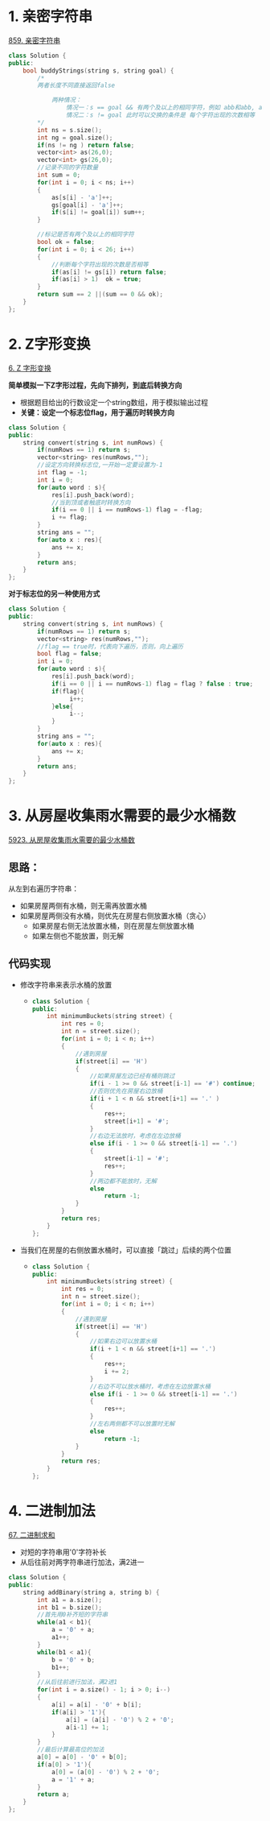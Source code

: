 # 1. 亲密字符串

[859. 亲密字符串](https://leetcode-cn.com/problems/buddy-strings/)

```c++
class Solution {
public:
    bool buddyStrings(string s, string goal) {
        /*
        两者长度不同直接返回false

            两种情况：
                情况一：s == goal && 有两个及以上的相同字符，例如 abb和abb, ab和ab就不行
                情况二：s != goal 此时可以交换的条件是 每个字符出现的次数相等
        */
        int ns = s.size();
        int ng = goal.size();
        if(ns != ng ) return false;
        vector<int> as(26,0);
        vector<int> gs(26,0);
        //记录不同的字符数量
        int sum = 0;
        for(int i = 0; i < ns; i++)
        {
            as[s[i] - 'a']++;
            gs[goal[i] - 'a']++;
            if(s[i] != goal[i]) sum++;
        }

        //标记是否有两个及以上的相同字符
        bool ok = false;
        for(int i = 0; i < 26; i++)
        {
            //判断每个字符出现的次数是否相等
            if(as[i] != gs[i]) return false;
            if(as[i] > 1)  ok = true;
        }
        return sum == 2 ||(sum == 0 && ok);
    }
};
```



# 2. Z字形变换

[6. Z 字形变换](https://leetcode-cn.com/problems/zigzag-conversion/)

**简单模拟一下Z字形过程，先向下排列，到底后转换方向**

- 根据题目给出的行数设定一个string数组，用于模拟输出过程
- **关键：设定一个标志位flag，用于遍历时转换方向**

```c++
class Solution {
public:
    string convert(string s, int numRows) {
        if(numRows == 1) return s;
        vector<string> res(numRows,"");
        //设定方向转换标志位,一开始一定要设置为-1
        int flag = -1;
        int i = 0;
        for(auto word : s){
            res[i].push_back(word);
            //当到顶或者触底时转换方向
            if(i == 0 || i == numRows-1) flag = -flag;
            i += flag;
        }
        string ans = "";
        for(auto x : res){
            ans += x;
        }
        return ans;
    }
};
```

**对于标志位的另一种使用方式**

```c++
class Solution {
public:
    string convert(string s, int numRows) {
        if(numRows == 1) return s;
        vector<string> res(numRows,"");
        //flag == true时，代表向下遍历，否则，向上遍历
        bool flag = false;
        int i = 0;
        for(auto word : s){
            res[i].push_back(word);
            if(i == 0 || i == numRows-1) flag = flag ? false : true;
            if(flag){
                 i++;
            }else{
                 i--;
            }
        }
        string ans = "";
        for(auto x : res){
            ans += x;
        }
        return ans;
    }
};
```



# 3. 从房屋收集雨水需要的最少水桶数

[5923. 从房屋收集雨水需要的最少水桶数](https://leetcode-cn.com/problems/minimum-number-of-buckets-required-to-collect-rainwater-from-houses/)

## 思路：

从左到右遍历字符串：

- 如果房屋两侧有水桶，则无需再放置水桶
- 如果房屋两侧没有水桶，则优先在房屋右侧放置水桶（贪心）
  - 如果房屋右侧无法放置水桶，则在房屋左侧放置水桶
  - 如果左侧也不能放置，则无解

## 代码实现

- 修改字符串来表示水桶的放置

  - ```c++
    class Solution {
    public:
        int minimumBuckets(string street) {
            int res = 0;
            int n = street.size();
            for(int i = 0; i < n; i++)
            {
                //遇到房屋
                if(street[i] == 'H')
                {
                    //如果房屋左边已经有桶则跳过
                    if(i - 1 >= 0 && street[i-1] == '#') continue;
                    //否则优先在房屋右边放桶
                    if(i + 1 < n && street[i+1] == '.' )
                    {
                        res++;
                        street[i+1] = '#';
                    }
                    //右边无法放时，考虑在左边放桶
                    else if(i - 1 >= 0 && street[i-1] == '.')
                    {
                        street[i-1] = '#';
                        res++;
                    }
                    //两边都不能放时，无解
                    else
                        return -1;
                }
            }
            return res;
        }
    };
    ```

- 当我们在房屋的右侧放置水桶时，可以直接「跳过」后续的两个位置

  - ```c++
    class Solution {
    public:
        int minimumBuckets(string street) {
            int res = 0;
            int n = street.size();
            for(int i = 0; i < n; i++)
            {
                //遇到房屋
                if(street[i] == 'H')
                {
                    //如果右边可以放置水桶
                    if(i + 1 < n && street[i+1] == '.')
                    {
                        res++;
                        i += 2;
                    }
                    //右边不可以放水桶时，考虑在左边放置水桶
                    else if(i - 1 >= 0 && street[i-1] == '.')
                    {
                        res++;
                    }
                    //左右两侧都不可以放置时无解
                    else
                        return -1;
                }
            }
            return res;
        }
    };
    ```

# 4. 二进制加法

[67. 二进制求和](https://leetcode-cn.com/problems/add-binary/)

- 对短的字符串用'0'字符补长
- 从后往前对两字符串进行加法，满2进一

```c++
class Solution {
public:
    string addBinary(string a, string b) {
        int a1 = a.size();
        int b1 = b.size();
        //首先用0补齐短的字符串
        while(a1 < b1){
            a = '0' + a;
            a1++;
        }
        while(b1 < a1){
            b = '0' + b;
            b1++;
        }
        //从后往前进行加法，满2进1
        for(int i = a.size() - 1; i > 0; i--)
        {
            a[i] = a[i] - '0' + b[i];
            if(a[i] > '1'){
                a[i] = (a[i] - '0') % 2 + '0';
                a[i-1] += 1;
            }
        }
        //最后计算最高位的加法
        a[0] = a[0] - '0' + b[0];
        if(a[0] > '1'){
            a[0] = (a[0] - '0') % 2 + '0';
            a = '1' + a;
        }
        return a;
    }
};
```

